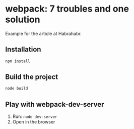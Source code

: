 webpack: 7 troubles and one solution
====================================

Example for the article at Habrahabr.

Installation
------------

```sh
npm install
```

Build the project
-----------------
```sh
node build
```

Play with webpack-dev-server
----------------------------
1. Run: ```node dev-server```
2. Open in the browser [](http://localhost:8088/webpack-dev-server/)
